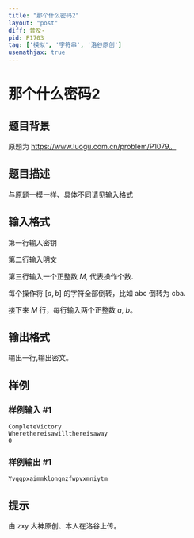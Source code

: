 ```yaml
---
title: "那个什么密码2"
layout: "post"
diff: 普及-
pid: P1703
tag: ['模拟', '字符串', '洛谷原创']
usemathjax: true
---
```


# 那个什么密码2
## 题目背景

原题为 https://www.luogu.com.cn/problem/P1079。
## 题目描述

与原题一模一样、具体不同请见输入格式

## 输入格式

第一行输入密钥


第二行输入明文


第三行输入一个正整数 $M$, 代表操作个数.


每个操作将 $[a,b]$ 的字符全部倒转，比如 abc 倒转为 cba.


接下来 $M$ 行，每行输入两个正整数 $a$, $b$。

## 输出格式

输出一行,输出密文。

## 样例

### 样例输入 #1
```
CompleteVictory
Wherethereisawillthereisaway
0
```
### 样例输出 #1
```
Yvqgpxaimmklongnzfwpvxmniytm
```
## 提示

由 zxy 大神原创、本人在洛谷上传。

